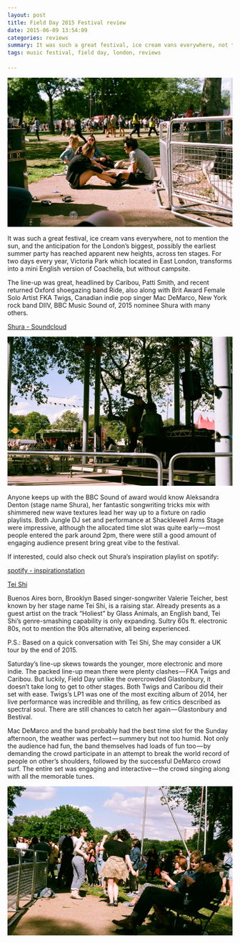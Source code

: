 ```yaml
---
layout: post
title: Field Day 2015 Festival review
date: 2015-06-09 13:54:09
categories: reviews
summary: It was such a great festival, ice cream vans everywhere, not to mention the sun, and the anticipation for the London’s biggest, possibly the earliest summer party has reached apparent new heights, across ten stages. For two days every year, Victoria Park which located in East London, transforms into a mini English version of Coachella, but without campsite.
tags: music festival, field day, london, reviews

---
```


![](/images/fd/1.JPG)

It was such a great festival, ice cream vans everywhere, not to mention the sun, and the anticipation for the London’s biggest, possibly the earliest summer party has reached apparent new heights, across ten stages. For two days every year, Victoria Park which located in East London, transforms into a mini English version of Coachella, but without campsite.

The line-up was great, headlined by Caribou, Patti Smith, and recent returned Oxford shoegazing band Ride, also along with Brit Award Female Solo Artist FKA Twigs, Canadian indie pop singer Mac DeMarco, New York rock band DIIV, BBC Music Sound of, 2015 nominee Shura with many others.

[Shura - Soundcloud](https://soundcloud.com/shura/sets/shura-2shy)

![](/images/fd/2.JPG)

Anyone keeps up with the BBC Sound of award would know Aleksandra Denton (stage name Shura), her fantastic songwriting tricks mix with shimmered new wave textures lead her way up to a fixture on radio playlists. Both Jungle DJ set and performance at Shacklewell Arms Stage were impressive, although the allocated time slot was quite early — most people entered the park around 2pm, there were still a good amount of engaging audience present bring great vibe to the festival.

If interested, could also check out Shura’s inspiration playlist on spotify:

[spotify - inspirationstation](https://open.spotify.com/user/_shura/playlist/7btOVvSE0Ax55DNL0ROErr)

[Tei Shi](https://soundcloud.com/tei-shi/nevermind-the-end)

Buenos Aires born, Brooklyn Based singer-songwriter Valerie Teicher, best known by her stage name Tei Shi, is a raising star. Already presents as a guest artist on the track “Holiest” by Glass Animals, an English band, Tei Shi’s genre-smashing capability is only expanding. Sultry 60s ft. electronic 80s, not to mention the 90s alternative, all being experienced.

P.S.: Based on a quick conversation with Tei Shi, She may consider a UK tour by the end of 2015.

Saturday’s line-up skews towards the younger, more electronic and more indie. The packed line-up mean there were plenty clashes — FKA Twigs and Caribou. But luckily, Field Day unlike the overcrowded Glastonbury, it doesn’t take long to get to other stages. Both Twigs and Caribou did their set with ease. Twigs’s LP1 was one of the most exciting album of 2014, her live performance was incredible and thrilling, as few critics described as spectral soul. There are still chances to catch her again — Glastonbury and Bestival.

Mac DeMarco and the band probably had the best time slot for the Sunday afternoon, the weather was perfect — summery but not too humid. Not only the audience had fun, the band themselves had loads of fun too — by demanding the crowd participate in an attempt to break the world record of people on other’s shoulders, followed by the successful DeMarco crowd surf. The entire set was engaging and interactive — the crowd singing along with all the memorable tunes.

![](/images/fd/3.JPG)